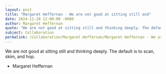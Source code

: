 ```yaml
---
layout: post
title: "Margaret Heffernan - We are not good at sitting still and"
date: 2024-12-28 12:00:00 -0000
author: Margaret Heffernan
quote: "We are not good at sitting still and thinking deeply. The default is to scan, skim, and hop."
subject: Collaboration
permalink: /Collaboration/Margaret Heffernan/Margaret Heffernan - We are not good at sitting still and
---
```


We are not good at sitting still and thinking deeply. The default is to scan, skim, and hop.

- Margaret Heffernan
